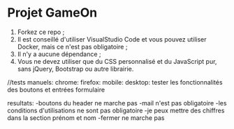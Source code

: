 # Projet GameOn
1. Forkez ce repo ;
2. Il est conseillé d'utiliser VisualStudio Code et vous pouvez utiliser Docker, mais ce n'est pas obligatoire ;
3. Il n'y a aucune dépendance ;
4. Vous ne devez utiliser que du CSS personnalisé et du JavaScript pur, sans jQuery, Bootstrap ou autre librairie.


//tests manuels:
chrome:
firefox:
mobile:
desktop:
tester les fonctionnalités des boutons et entrées formulaire

resultats:
-boutons du header ne marche pas
-mail n'est pas obligatoire
-les conditions d'utilisations ne sont pas obligatoire
-je peux mettre des chiffres dans la section prénom et nom
-fermer ne marche pas
<!-- -ligne 29 </div> en trop -->